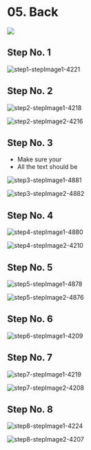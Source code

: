 # 05. Back

![](https://d17kynu4zpq5hy.cloudfront.net/igi/imade3d/LDlbAeP3KNgghOYL.medium)

## Step No. 1

![step1-stepImage1-4221](https://d17kynu4zpq5hy.cloudfront.net/igi/imade3d/lKIpxI4JUYKgX3I6.medium)


## Step No. 2

![step2-stepImage1-4218](https://d17kynu4zpq5hy.cloudfront.net/igi/imade3d/KOTyA5KFnEx4XDTC.medium)

![step2-stepImage2-4216](https://d17kynu4zpq5hy.cloudfront.net/igi/imade3d/614nKOiP14uSU6WD.medium)


## Step No. 3

- Make sure your
- All the text should be

![step3-stepImage1-4881](https://d17kynu4zpq5hy.cloudfront.net/igi/imade3d/GNpLriiDHCxOiMNo.medium)

![step3-stepImage2-4882](https://d17kynu4zpq5hy.cloudfront.net/igi/imade3d/IByWFEkG3JcVrnmI.medium)

## Step No. 4

![step4-stepImage1-4880](https://d17kynu4zpq5hy.cloudfront.net/igi/imade3d/b2ZC3tZAWQZkPYfv.medium)

![step4-stepImage2-4210](https://d17kynu4zpq5hy.cloudfront.net/igi/imade3d/jkYRPMvcWuumUGR1.medium)


## Step No. 5

![step5-stepImage1-4878](https://d17kynu4zpq5hy.cloudfront.net/igi/imade3d/VPSWapovIyTxCi4X.medium)

![step5-stepImage2-4876](https://d17kynu4zpq5hy.cloudfront.net/igi/imade3d/KqBGjUBnrEGMfOFb.medium)


## Step No. 6

![step6-stepImage1-4209](https://d17kynu4zpq5hy.cloudfront.net/igi/imade3d/jAZB5QHmiqaJtRpN.medium)


## Step No. 7

![step7-stepImage1-4219](https://d17kynu4zpq5hy.cloudfront.net/igi/imade3d/esriI4HoQJgD1xcF.medium)

![step7-stepImage2-4208](https://d17kynu4zpq5hy.cloudfront.net/igi/imade3d/AVcjKLJaIZNRyaGn.medium)


## Step No. 8

![step8-stepImage1-4224](https://d17kynu4zpq5hy.cloudfront.net/igi/imade3d/UoUBAYDRAhAYxA6t.medium)

![step8-stepImage2-4207](https://d17kynu4zpq5hy.cloudfront.net/igi/imade3d/rDkZIJrqgNJWAcpZ.medium)

<span></span>